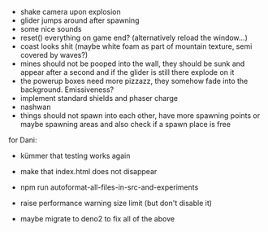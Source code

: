 * shake camera upon explosion
* glider jumps around after spawning
* some nice sounds
* reset() everything on game end? (alternatively reload the window...)
* coast looks shit (maybe white foam as part of mountain texture, semi covered by waves?)
* mines should not be pooped into the wall, they should be sunk and appear after a second and if the glider is still there explode on it
* the powerup boxes need more pizzazz, they somehow fade into the background. Emissiveness?
* implement standard shields and phaser charge
* nashwan
* things should not spawn into each other, have more spawning points or maybe spawning areas and also check if a spawn place is free

for Dani:

* kümmer that testing works again
* make that index.html does not disappear
* npm run autoformat-all-files-in-src-and-experiments
* raise performance warning size limit (but don't disable it)

* maybe migrate to deno2 to fix all of the above